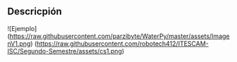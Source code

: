 ## Descricpión
![Ejemplo]
(https://raw.githubusercontent.com/parzibyte/WaterPy/master/assets/ImagenV1.png)
(https://raw.githubusercontent.com/robotech412/ITESCAM-ISC/Segundo-Semestre/assets/cs1.png)
